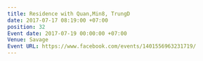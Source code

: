 ```yaml
---
title: Residence with Quan,Min8, TrungD
date: 2017-07-17 08:19:00 +07:00
position: 32
Event date: 2017-07-19 00:00:00 +07:00
Venue: Savage
Event URL: https://www.facebook.com/events/1401556963231719/
---
```


